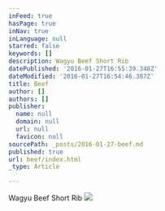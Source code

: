 ```yaml
---
inFeed: true
hasPage: true
inNav: true
inLanguage: null
starred: false
keywords: []
description: Wagyu Beef Short Rib
datePublished: '2016-01-27T16:55:39.348Z'
dateModified: '2016-01-27T16:54:46.387Z'
title: Beef
author: []
authors: []
publisher:
  name: null
  domain: null
  url: null
  favicon: null
sourcePath: _posts/2016-01-27-beef.md
published: true
url: beef/index.html
_type: Article

---
```

Wagyu Beef Short Rib
![](https://the-grid-user-content.s3-us-west-2.amazonaws.com/87a850ea-a70d-4243-92cd-a8fefe983e4c.JPG)